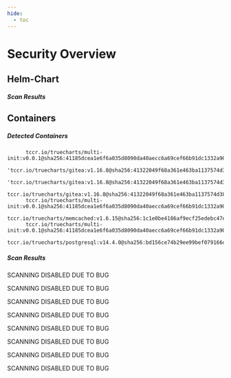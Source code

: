 ```yaml
---
hide:
  - toc
---
```


# Security Overview

<link href="https://truecharts.org/_static/trivy.css" type="text/css" rel="stylesheet" />

## Helm-Chart

##### Scan Results


## Containers

##### Detected Containers

          tccr.io/truecharts/multi-init:v0.0.1@sha256:41185dcea1e6f6a035d8090da40aecc6a69cef66b91dc1332a90c9d22861d367
          'tccr.io/truecharts/gitea:v1.16.8@sha256:41322049f68a361e463ba1137574d380922a32719976fab0145fa0a78d32bbf3'
          'tccr.io/truecharts/gitea:v1.16.8@sha256:41322049f68a361e463ba1137574d380922a32719976fab0145fa0a78d32bbf3'
          tccr.io/truecharts/gitea:v1.16.8@sha256:41322049f68a361e463ba1137574d380922a32719976fab0145fa0a78d32bbf3
          tccr.io/truecharts/multi-init:v0.0.1@sha256:41185dcea1e6f6a035d8090da40aecc6a69cef66b91dc1332a90c9d22861d367
          tccr.io/truecharts/memcached:v1.6.15@sha256:1c1e0be4186af9ecf25edebc47e6122929f07bbd6209efa9386a3eafc0c813ce
          tccr.io/truecharts/multi-init:v0.0.1@sha256:41185dcea1e6f6a035d8090da40aecc6a69cef66b91dc1332a90c9d22861d367
          tccr.io/truecharts/postgresql:v14.4.0@sha256:bd156ce74b29ee99bef079166d7472f27748889aea4c5f02001eba9499e7aebe

##### Scan Results

SCANNING DISABLED DUE TO BUG

SCANNING DISABLED DUE TO BUG

SCANNING DISABLED DUE TO BUG

SCANNING DISABLED DUE TO BUG

SCANNING DISABLED DUE TO BUG

SCANNING DISABLED DUE TO BUG

SCANNING DISABLED DUE TO BUG

SCANNING DISABLED DUE TO BUG
